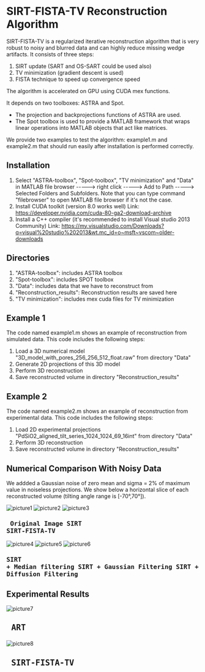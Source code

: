 # SIRT-FISTA-TV Reconstruction Algorithm

SIRT-FISTA-TV is a regularized iterative reconstruction algorithm that is very robust to noisy and blurred data and can highly
reduce missing wedge artifacts. It consists of three steps:
1) SIRT update (SART and OS-SART could be used also)
2) TV minimization (gradient descent is used) 
3) FISTA technique to speed up convergence speed

The algorithm is accelerated on GPU using CUDA mex functions.

It depends on two toolboxes: ASTRA and Spot.
- The projection and backprojections functions of ASTRA are used.
- The Spot toolbox is used to provide a MATLAB framework that wraps linear operations into MATLAB objects that act like matrices.

We provide two examples to test the algorithm: example1.m and example2.m that should run easily after installation is performed correctly.

## Installation
1. Select "ASTRA-toolbox", "Spot-toolbox", "TV minimization" and "Data" in MATLAB file browser -----> right click -----> Add to
Path -----> Selected Folders and Subfolders. 
Note that you can type command "filebrowser" to open MATLAB file browser if it's not the case.
2. Install CUDA toolkit (version 8.0 works well) Link: https://developer.nvidia.com/cuda-80-ga2-download-archive
3. Install a C++ compiler (it's recommended to install Visual studio 2013 Community) Link: https://my.visualstudio.com/Downloads?q=visual%20studio%202013&wt.mc_id=o~msft~vscom~older-downloads

## Directories
1. "ASTRA-toolbox": includes ASTRA toolbox
2. "Spot-toolbox": includes SPOT toolbox
3. "Data": includes data that we have to reconstruct from
4. "Reconstruction_results": Reconstruction results are saved here
5. "TV minimization": includes mex cuda files for TV minimization

## Example 1
The code named example1.m shows an example of reconstruction from simulated data. This code includes the following steps:
1. Load a 3D numerical model "3D_model_with_pores_256_256_512_float.raw" from directory "Data"
2. Generate 2D projections of this 3D model
3. Perform 3D reconstruction
4. Save reconstructed volume in directory "Reconstruction_results"

## Example 2
The code named example2.m shows an example of reconstruction from experimental data. This code includes the following steps:
1. Load 2D experimental projections "PdSiO2_aligned_tilt_series_1024_1024_69_16int" from directory "Data"
2. Perform 3D reconstruction
3. Save reconstructed volume in directory "Reconstruction_results" 


## Numerical Comparison With Noisy Data

We addded a Gaussian noise of zero mean and sigma = 2% of maximum value in noiseless projections. We show below a horizontal slice of each reconstructed volume (tilting angle range is [-70°,70°]). 


![picture1](https://user-images.githubusercontent.com/44570277/48008279-a268a880-e119-11e8-9708-70e091ee7e75.png)      ![picture2](https://user-images.githubusercontent.com/44570277/48008456-04291280-e11a-11e8-9a6f-abe32598c3e1.png)      ![picture3](https://user-images.githubusercontent.com/44570277/48008505-228f0e00-e11a-11e8-90e8-f99f6973b736.png)

### <pre>    Original Image                  SIRT                      SIRT-FISTA-TV </pre>

![picture4](https://user-images.githubusercontent.com/44570277/48009042-28d1ba00-e11b-11e8-9413-ed0b82a3d20e.png) ![picture5](https://user-images.githubusercontent.com/44570277/48009078-39823000-e11b-11e8-835b-a0cf59270366.png) ![picture6](https://user-images.githubusercontent.com/44570277/48009106-46068880-e11b-11e8-8dc0-c63455184473.png)

### <pre>SIRT + Median filtering    SIRT + Gaussian Filtering   SIRT + Anisotropic Diffusion Filtering </pre>


## Experimental Results

![picture7](https://user-images.githubusercontent.com/44570277/48009624-6125c800-e11c-11e8-87e4-12f6df4a721d.png)
## <pre>                               ART    </pre>

![picture8](https://user-images.githubusercontent.com/44570277/48009653-697e0300-e11c-11e8-95bc-860f7ffb0e5c.png)

## <pre>                          SIRT-FISTA-TV    </pre>





